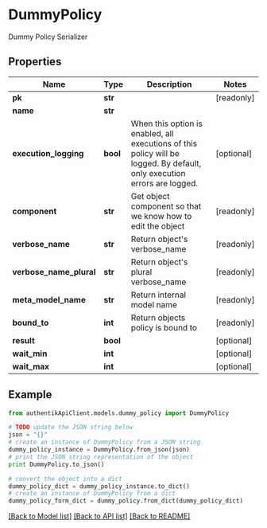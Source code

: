 # DummyPolicy

Dummy Policy Serializer

## Properties
Name | Type | Description | Notes
------------ | ------------- | ------------- | -------------
**pk** | **str** |  | [readonly] 
**name** | **str** |  | 
**execution_logging** | **bool** | When this option is enabled, all executions of this policy will be logged. By default, only execution errors are logged. | [optional] 
**component** | **str** | Get object component so that we know how to edit the object | [readonly] 
**verbose_name** | **str** | Return object&#39;s verbose_name | [readonly] 
**verbose_name_plural** | **str** | Return object&#39;s plural verbose_name | [readonly] 
**meta_model_name** | **str** | Return internal model name | [readonly] 
**bound_to** | **int** | Return objects policy is bound to | [readonly] 
**result** | **bool** |  | [optional] 
**wait_min** | **int** |  | [optional] 
**wait_max** | **int** |  | [optional] 

## Example

```python
from authentikApiClient.models.dummy_policy import DummyPolicy

# TODO update the JSON string below
json = "{}"
# create an instance of DummyPolicy from a JSON string
dummy_policy_instance = DummyPolicy.from_json(json)
# print the JSON string representation of the object
print DummyPolicy.to_json()

# convert the object into a dict
dummy_policy_dict = dummy_policy_instance.to_dict()
# create an instance of DummyPolicy from a dict
dummy_policy_form_dict = dummy_policy.from_dict(dummy_policy_dict)
```
[[Back to Model list]](../README.md#documentation-for-models) [[Back to API list]](../README.md#documentation-for-api-endpoints) [[Back to README]](../README.md)


